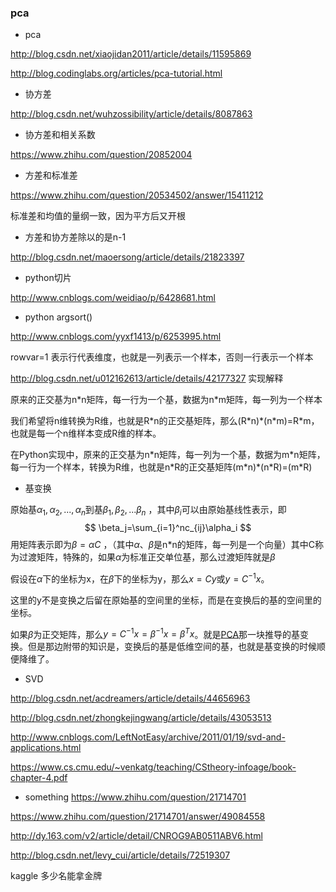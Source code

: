 ### pca

- pca

http://blog.csdn.net/xiaojidan2011/article/details/11595869

http://blog.codinglabs.org/articles/pca-tutorial.html

- 协方差

http://blog.csdn.net/wuhzossibility/article/details/8087863

- 协方差和相关系数

https://www.zhihu.com/question/20852004

- 方差和标准差

https://www.zhihu.com/question/20534502/answer/15411212

标准差和均值的量纲一致，因为平方后又开根

- 方差和协方差除以的是n-1

http://blog.csdn.net/maoersong/article/details/21823397

- python切片

http://www.cnblogs.com/weidiao/p/6428681.html

- python argsort()

http://www.cnblogs.com/yyxf1413/p/6253995.html

rowvar=1 表示行代表维度，也就是一列表示一个样本，否则一行表示一个样本

http://blog.csdn.net/u012162613/article/details/42177327 实现解释

原来的正交基为n\*n矩阵，每一行为一个基，数据为n\*m矩阵，每一列为一个样本

我们希望将n维转换为R维，也就是R\*n的正交基矩阵，那么(R\*n)\*(n\*m)=R\*m，也就是每一个n维样本变成R维的样本。

在Python实现中，原来的正交基为n\*n矩阵，每一列为一个基，数据为m\*n矩阵，每一行为一个样本，转换为R维，也就是n\*R的正交基矩阵(m\*n)\*(n\*R)=(m\*R)



- 基变换

原始基$\alpha_1,\alpha_2,...,\alpha_n$到基$\beta_1,\beta_2,...\beta_n$ ，其中$\beta_i$可以由原始基线性表示，即
$$
\beta_j=\sum_{i=1}^nc_{ij}\alpha_i
$$
用矩阵表示即为$\beta=\alpha C$ ，（其中$\alpha、\beta$是n*n的矩阵，每一列是一个向量）其中C称为过渡矩阵，特殊的，如果$\alpha$为标准正交单位基，那么过渡矩阵就是$\beta$

假设在$\alpha$下的坐标为x，在$\beta$下的坐标为y，那么$x=Cy$或$y=C^{-1}x$。

这里的y不是变换之后留在原始基的空间里的坐标，而是在变换后的基的空间里的坐标。

如果$\beta$为正交矩阵，那么$y=C^{-1}x=\beta^{-1}x=\beta^{T}x$。就是[PCA](http://blog.codinglabs.org/articles/pca-tutorial.html)那一块推导的基变换。但是那边附带的知识是，变换后的基是低维空间的基，也就是基变换的时候顺便降维了。







- SVD

http://blog.csdn.net/acdreamers/article/details/44656963

http://blog.csdn.net/zhongkejingwang/article/details/43053513

http://www.cnblogs.com/LeftNotEasy/archive/2011/01/19/svd-and-applications.html

https://www.cs.cmu.edu/~venkatg/teaching/CStheory-infoage/book-chapter-4.pdf


- something
https://www.zhihu.com/question/21714701

https://www.zhihu.com/question/21714701/answer/49084558

http://dy.163.com/v2/article/detail/CNROG9AB0511ABV6.html

http://blog.csdn.net/levy_cui/article/details/72519307

kaggle 多少名能拿金牌
